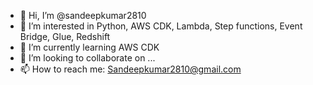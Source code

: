 - 👋 Hi, I’m @sandeepkumar2810
- 👀 I’m interested in Python, AWS CDK, Lambda, Step functions, Event Bridge, Glue, Redshift
- 🌱 I’m currently learning AWS CDK
- 💞️ I’m looking to collaborate on ...
- 📫 How to reach me: Sandeepkumar2810@gmail.com

<!---
sandeepkumar2810/sandeepkumar2810 is a ✨ special ✨ repository because its `README.md` (this file) appears on your GitHub profile.
You can click the Preview link to take a look at your changes.
--->

